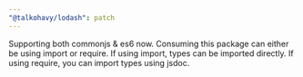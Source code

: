 ```yaml
---
"@talkohavy/lodash": patch
---
```


Supporting both commonjs & es6 now. Consuming this package can either be using import or require. If using import, types can be imported directly. If using require, you can import types using jsdoc.
